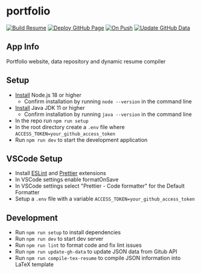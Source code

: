 # portfolio

[![Build Resume](https://github.com/shuklabhay/shuklabhay.github.io/actions/workflows/resume.yml/badge.svg)](https://github.com/shuklabhay/shuklabhay.github.io/actions/workflows/resume.yml)
[![Deploy GitHub Page](https://github.com/shuklabhay/shuklabhay.github.io/actions/workflows/page.yml/badge.svg)](https://github.com/shuklabhay/shuklabhay.github.io/actions/workflows/page.yml)
[![On Push](https://github.com/shuklabhay/shuklabhay.github.io/actions/workflows/push.yml/badge.svg)](https://github.com/shuklabhay/shuklabhay.github.io/actions/workflows/push.yml/badge.svg)
[![Update GitHub Data](https://github.com/shuklabhay/shuklabhay.github.io/actions/workflows/ghdata.yml/badge.svg)](https://github.com/shuklabhay/shuklabhay.github.io/actions/workflows/ghdata.yml/badge.svg)

## App Info

Portfolio website, data repository and dynamic resume compiler

## Setup

- [Install](https://nodejs.org/en/download) Node.js 18 or higher
  - Confirm installation by running `node --version` in the command line
- [Install](https://docs.oracle.com/en/java/javase/20/install/overview-jdk-installation.html) Java JDK 11 or higher
  - Confirm installation by running `java --version` in the command line
- In the repo run `npm run setup`
- In the root directory create a `.env` file where `ACCESS_TOKEN=your_github_access_token`
- Run `npm run dev` to start the development application

## VSCode Setup

- Install [ESLint](https://marketplace.visualstudio.com/items?itemName=dbaeumer.vscode-eslint) and [Prettier](https://marketplace.visualstudio.com/items?itemName=esbenp.prettier-vscode) extensions
- In VSCode settings enable formatOnSave
- In VSCode settings select "Prettier - Code formatter" for the Default Formatter
- Setup a `.env` file with a variable `ACCESS_TOKEN=your_github_access_token`

## Development

- Run `npm run setup` to install dependencies
- Run `npm run dev` to start dev server
- Run `npm run lint` to format code and fix lint issues
- Run `npm run update-gh-data` to update JSON data from Gitub API
- Run `npm run compile-tex-resume` to compile JSON information into LaTeX template
